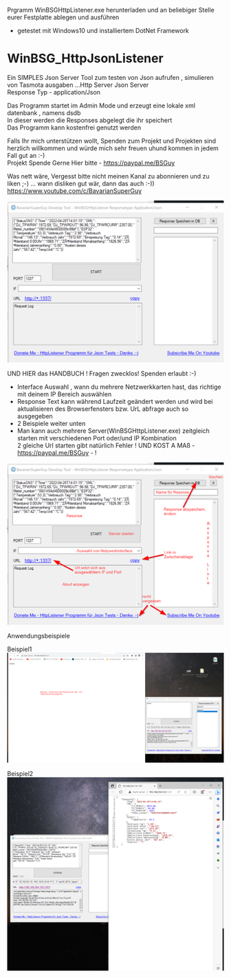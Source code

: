 Prgramm WinBSGHttpListener.exe herunterladen und an beliebiger Stelle eurer Festplatte ablegen und ausführen  
- getestet mit Windows10 und installiertem DotNet Framework  
  
# WinBSG_HttpJsonListener
Ein SIMPLES  Json Server Tool zum testen von Json aufrufen , simulieren von Tasmota ausgaben ...Http Server Json Server  
Response Typ - application/Json

Das Programm startet im Admin Mode und erzeugt eine lokale xml datenbank , namens dsdb  
In dieser werden die Responses abgelegt die ihr speichert  
Das Programm kann kostenfrei genutzt werden  

Falls Ihr mich unterstützen wollt, Spenden zum Projekt und Projekten sind herzlich willkommen und würde mich sehr freuen uhund kommen in jedem Fall gut an :-)  
Projekt Spende Gerne Hier bitte - https://paypal.me/BSGuy  

Was nett wäre, Vergesst bitte nicht meinen Kanal zu abonnieren und zu liken ;-) ... wann disliken gut wär, dann das auch :-))  
https://www.youtube.com/c/BavarianSuperGuy  

<img src="Initial.png" alt="Start Formular"/>  
  
  
UND HIER das HANDBUCH ! Fragen zwecklos! Spenden  erlaubt :-) 
- Interface Auswahl , wann du mehrere Netzwerkkarten hast, das richtige mit deinem IP Bereich auswählen 
- Response Text kann während Laufzeit geändert werden und wird bei aktualisieren des Browserfensters bzw. UrL abfrage auch so ausgegeben
- 2 Beispiele weiter unten  
- Man kann auch mehrere Server(WinBSGHttpListener.exe) zeitgleich starten mit verschiedenen Port oder/und IP Kombination  
2 gleiche Url starten gibt natürlich Fehler ! UND KOST A MAß - https://paypal.me/BSGuy - !
  
<img src="help.png" alt="HELP HANDBUCH"/>  
  

Anwendungsbeispiele  
  
Beispiel1  
<img src="Beispiel1.png" alt="Json Server Schwein"/>
  
  
Beispiel2  
<img src="Beispiel2.png" alt="Json Server Schwein"/>


